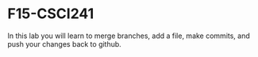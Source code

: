 # F15-CSCI241

In this lab you will learn to merge branches, add a file, make commits, and push your changes back to github.
